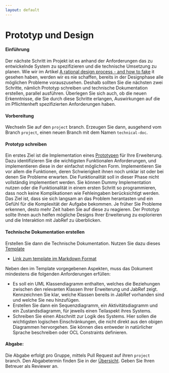 ```yaml
---
layout: default
---
```

# Prototyp und Design



#### Einführung

Der nächste Schritt im Projekt ist es anhand der Anforderungen das zu entwickelnde System zu spezifizieren und die technische Umsetzung zu planen. Wie wir im Artikel [A rational design process - and how to fake](https://users.ece.utexas.edu/~perry/education/SE-Intro/fakeit.pdf) it gesehen haben, werden wir es nie schaffen, bereits in der Designphase alle möglichen Probleme vorauszusehen. Deshalb sollten Sie die nächsten zwei Schritte, nämlich Prototyp schreiben und technische Dokumentation erstellen, parallel ausführen. Überlegen Sie sich auch, ob die neuen Erkenntnisse, die Sie durch diese Schritte erlangen, Auswirkungen auf die im Pflichtenheft spezifizierten Anforderungen haben.

#### Vorbereitung

Wechseln Sie auf den `project` branch. 
Erzeugen Sie dann, ausgehend vom Branch `project`, einen neuen Branch mit dem Namen `technical-doc`. 


#### Prototyp schreiben

Ein erstes Ziel ist die Implementation eines [Prototypen](https://de.wikipedia.org/wiki/Prototyping_(Softwareentwicklung)) für Ihre Erweiterung. Dazu identifizieren Sie die wichtigsten Funktionalen Anforderungen, und implementieren diese in der einfachst möglichen Form. Implementieren Sie vor allem die Funktionen, deren Schwierigkeit ihnen noch unklar ist oder bei denen Sie Probleme erwarten.
Die Funktionalität soll in dieser Phase nicht vollständig implementiert werden. Sie können Dummy Implementation nutzen oder die Funktionalität in einem ersten Schritt so programmieren, dass noch keine Komplikationen wie Fehleingaben berücksichtigt werden.  Das Ziel ist, dass sie sich langsam an das Problem herantasten und ein Gefühl für die Komplexität der Aufgabe bekommen. Je früher Sie Probleme erkennen, desto mehr Zeit haben Sie auf diese zu reagieren. Der Prototyp sollte Ihnen auch helfen mögliche Designs Ihrer Erweiterung zu explorieren und die Interaktion mit JabRef zu überblicken.

#### Technische Dokumentation erstellen

Erstellen Sie dann die Technische Dokumentation. Nutzen Sie dazu dieses  [Template](./templates/technical-doc)

* [Link zum template im Markdown Format](https://raw.githubusercontent.com/unibas-marcelluethi/software-engineering/main/docs/project/templates/technical-doc.md)

Neben den im Template vorgegebenen Aspekten, muss das Dokument mindestens die folgenden Anforderungen erfüllen:

* Es soll ein UML Klassendiagramm enthalten, welches die Beziehungen zwischen den relevanten Klassen Ihrer Erweiterung und JabRef zeigt. Kennzeichnen Sie klar, 
welche Klassen bereits in JabRef vorhanden sind und welche Sie neu hinzufügen. 
* Erstellen Sie dann ein Sequenzdiagramm, ein Aktivitätsdiagramm und ein Zustandsdiagramm, für jeweils einen Teilaspekt ihres Systems. 
* Schreiben Sie einen Abschnitt zur Logik des Systems. Hier sollen die wichtigsten logischen Einschränkungen, die nicht direkt aus den obigen Diagrammen hervorgehen. Sie können dies entweder in 
natürlicher Sprache beschreiben oder OCL Constraints definieren.


#### Abgabe:

Die Abgabe erfolgt pro Gruppe, mittels Pull Request auf ihren `project` branch. Den Abgabetermin finden Sie in der [Übersicht](./project-summary).  Geben Sie Ihren Betreuer als Reviewer an.
